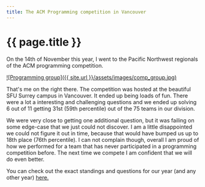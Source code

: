 ```yaml
---
title: The ACM Programming competition in Vancouver
---
```


{{ page.title }}
================

On the 14th of November this year, I went to the Pacific Northwest regionals of the ACM programming competition.

<a href="#" data-featherlight="{{ site.url }}/assets/images/comp_group.jpg">
    ![Programming group]({{ site.url }}/assets/images/comp_group.jpg)
</a>

That's me on the right there. The competition was hosted at the beautiful SFU Surrey campus in Vancouver. It ended up being loads of fun.
There were a lot a interesting and challenging questions and we ended up solving 6 out of 11 getting 31st (59th percentile) out of the 75 teams in our division.

We were very close to getting one additional question, but it was failing on some edge-case that we just could not discover.
I am a little disappointed we could not figure it out in time, because that would have bumped us up to 18th place (76th percentile).
I can not complain though, overall I am proud of how we performed for a team that has never participated in a programming competition before.
The next time we compete I am confident that we will do even better.

You can check out the exact standings and questions for our year (and any other year) [here.](http://www.acmicpc-pacnw.org/results.htm)
